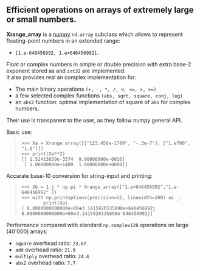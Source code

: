 
## Efficient operations on arrays of extremely large or small numbers.  

**Xrange_array** is a [numpy](https://numpy.org/) `nd.array` subclass which allows to represent floating-point numbers in an extended range:  
- `[1.e-646456992, 1.e+646456992]`.   

Float or complex numbers in simple or double precision with extra base-2 exponent stored as and `int32` are implemented.  
It also provides real an complex implementation for:  
- The main binary operations `(+, -, *, /, <, <=, >, >=)`
- a few selected complex functions `(abs, sqrt, square, conj, log)`
- an `abs2` function: optimal implementation of square of `abs` for complex numbers.

Their use is transparent to the user, as they follow numpy general API.

Basic use:

> `>>> Xa = Xrange_array([["123.456e-1789", "-.3e-7"], ["1.e700", "1.0"]])`  
> `>>> print(Xa**2)`  
> `[[ 1.52413839e-3574  9.00000000e-0016]`  
> ` [ 1.00000000e+1400  1.00000000e+0000]]`  

Accurate base-10 conversion for string-input and printing:

> `>>> Xb = 1.j * np.pi * Xrange_array(["1.e+646456992","1.e-646456992" ])`  
> `>>> with np.printoptions(precision=12, linewidth=100) as _:`  
> `        print(Xa)`  
> `[ 0.0000000000000e+00➕3.1415926535898e+646456992j  0.0000000000000e+00➕3.1415926535898e-646456992j]`  

Performance compared with standard `np.complex128` operations on large (40'000) arrays:  

- `square` overhead ratio: `23.87`
- `add` overhead ratio: `21.9`
- `multiply` overhead ratio: `24.4`
- `abs2` overhead ratio: `7.7`
